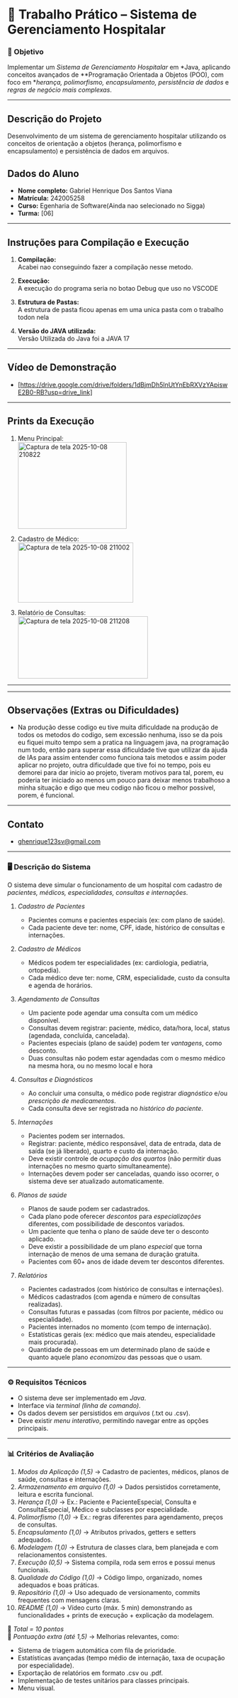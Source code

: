 # 🏥 Trabalho Prático – Sistema de Gerenciamento Hospitalar  

### 🎯 Objetivo  
Implementar um *Sistema de Gerenciamento Hospitalar* em *Java, aplicando conceitos avançados de **Programação Orientada a Objetos (POO), com foco em **herança, polimorfismo, encapsulamento, persistência de dados* e *regras de negócio mais complexas*.  

---
## Descrição do Projeto

Desenvolvimento de um sistema de gerenciamento hospitalar utilizando os conceitos de orientação a objetos (herança, polimorfismo e encapsulamento) e persistência de dados em arquivos.

## Dados do Aluno

- **Nome completo:** Gabriel Henrique Dos Santos Viana
- **Matrícula:** 242005258
- **Curso:** Egenharia de Software(Ainda nao selecionado no Sigga)
- **Turma:** [06]
---

## Instruções para Compilação e Execução

1. **Compilação:**  
   Acabei nao conseguindo fazer a compilação nesse metodo.

2. **Execução:**  
   A execução do programa seria no botao Debug que uso no VSCODE

3. **Estrutura de Pastas:**  
   A estrutura de pasta ficou apenas em uma unica pasta com o trabalho todon nela

3. **Versão do JAVA utilizada:**  
   Versão Utilizada do Java foi a JAVA 17

---

## Vídeo de Demonstração

- [https://drive.google.com/drive/folders/1dBjmDh5lnUtYnEbRXVzYApiswE2B0-RB?usp=drive_link]

---

## Prints da Execução

1. Menu Principal:  
   <img width="245" height="195" alt="Captura de tela 2025-10-08 210822" src="https://github.com/user-attachments/assets/85ecdfa0-8aff-4dbd-9559-4a3041673f53" />


2. Cadastro de Médico:  
   <img width="260" height="135" alt="Captura de tela 2025-10-08 211002" src="https://github.com/user-attachments/assets/0f96a6f8-de6c-40d3-8557-6373c4ae2f21" />

   
3. Relatório de Consultas:  
   <img width="293" height="140" alt="Captura de tela 2025-10-08 211208" src="https://github.com/user-attachments/assets/f6e1f04f-9189-484a-9ccb-1ee420548ab7" />

---

---

## Observações (Extras ou Dificuldades)

- Na produção desse codigo eu tive muita dificuldade na produção de todos os metodos do codigo, sem excessão nenhuma, isso se da pois eu fiquei muito tempo sem a pratica na linguagem java, na programação num todo, então para superar essa dificuldade tive que utilizar da ajuda de IAs para assim entender como funciona tais metodos e assim poder aplicar no projeto, outra dificuldade que tive foi no tempo, pois eu demorei para dar inicio ao projeto, tiveram motivos para tal, porem, eu poderia ter iniciado ao menos um pouco para deixar menos trabalhoso a minha situação e digo que meu codigo não ficou o melhor possivel, porem, é funcional.
---

## Contato

- ghenrique123sv@gmail.com

---

### 🖥️ Descrição do Sistema  

O sistema deve simular o funcionamento de um hospital com cadastro de *pacientes, médicos, especialidades, consultas e internações*.  

1. *Cadastro de Pacientes*  
   - Pacientes comuns e pacientes especiais (ex: com plano de saúde).  
   - Cada paciente deve ter: nome, CPF, idade, histórico de consultas e internações.  

2. *Cadastro de Médicos*  
   - Médicos podem ter especialidades (ex: cardiologia, pediatria, ortopedia).  
   - Cada médico deve ter: nome, CRM, especialidade, custo da consulta e agenda de horários.  

3. *Agendamento de Consultas*  
   - Um paciente pode agendar uma consulta com um médico disponível.  
   - Consultas devem registrar: paciente, médico, data/hora, local, status (agendada, concluída, cancelada).  
   - Pacientes especiais (plano de saúde) podem ter *vantagens*, como desconto.  
   - Duas consultas não podem estar agendadas com o mesmo médico na mesma hora, ou no mesmo local e hora

4. *Consultas e Diagnósticos*  
   - Ao concluir uma consulta, o médico pode registrar *diagnóstico* e/ou *prescrição de medicamentos*.  
   - Cada consulta deve ser registrada no *histórico do paciente*.  

5. *Internações*  
   - Pacientes podem ser internados.  
   - Registrar: paciente, médico responsável, data de entrada, data de saída (se já liberado), quarto e custo da internação.  
   - Deve existir controle de *ocupação dos quartos* (não permitir duas internações no mesmo quarto simultaneamente).  
   - Internações devem poder ser canceladas, quando isso ocorrer, o sistema deve ser atualizado automaticamente.

6. *Planos de saúde*    
   -  Planos de saude podem ser cadastrados.
   -  Cada plano pode oferecer *descontos* para *especializações* diferentes, com possibilidade de descontos variados.
   -  Um paciente que tenha o plano de saúde deve ter o desconto aplicado.
   -  Deve existir a possibilidade de um plano *especial* que torna internação de menos de uma semana de duração gratuita.
   -  Pacientes com 60+ anos de idade devem ter descontos diferentes.

7. *Relatórios*  
   - Pacientes cadastrados (com histórico de consultas e internações).  
   - Médicos cadastrados (com agenda e número de consultas realizadas).  
   - Consultas futuras e passadas (com filtros por paciente, médico ou especialidade).  
   - Pacientes internados no momento (com tempo de internação).  
   - Estatísticas gerais (ex: médico que mais atendeu, especialidade mais procurada).  
   - Quantidade de pessoas em um determinado plano de saúde e quanto aquele plano *economizou* das pessoas que o usam.  


---

### ⚙️ Requisitos Técnicos  
- O sistema deve ser implementado em *Java*.  
- Interface via *terminal (linha de comando)*.  
- Os dados devem ser persistidos em *arquivos* (.txt ou .csv).  
- Deve existir *menu interativo*, permitindo navegar entre as opções principais.  

---

### 📊 Critérios de Avaliação  

1. *Modos da Aplicação (1,5)* → Cadastro de pacientes, médicos, planos de saúde, consultas e internações.  
2. *Armazenamento em arquivo (1,0)* → Dados persistidos corretamente, leitura e escrita funcional.  
3. *Herança (1,0)* → Ex.: Paciente e PacienteEspecial, Consulta e ConsultaEspecial, Médico e subclasses por especialidade.  
4. *Polimorfismo (1,0)* → Ex.: regras diferentes para agendamento, preços de consultas.
5. *Encapsulamento (1,0)* → Atributos privados, getters e setters adequados.  
6. *Modelagem (1,0)* → Estrutura de classes clara, bem planejada e com relacionamentos consistentes.  
7. *Execução (0,5)* → Sistema compila, roda sem erros e possui menus funcionais.  
8. *Qualidade do Código (1,0)* → Código limpo, organizado, nomes adequados e boas práticas.  
9. *Repositório (1,0)* → Uso adequado de versionamento, commits frequentes com mensagens claras.  
10. *README (1,0)* → Vídeo curto (máx. 5 min) demonstrando as funcionalidades + prints de execução + explicação da modelagem.  

🔹 *Total = 10 pontos*  
🔹 *Pontuação extra (até 1,5)* → Melhorias relevantes, como:  
- Sistema de triagem automática com fila de prioridade.  
- Estatísticas avançadas (tempo médio de internação, taxa de ocupação por especialidade).  
- Exportação de relatórios em formato .csv ou .pdf.  
- Implementação de testes unitários para classes principais.  
- Menu visual.

